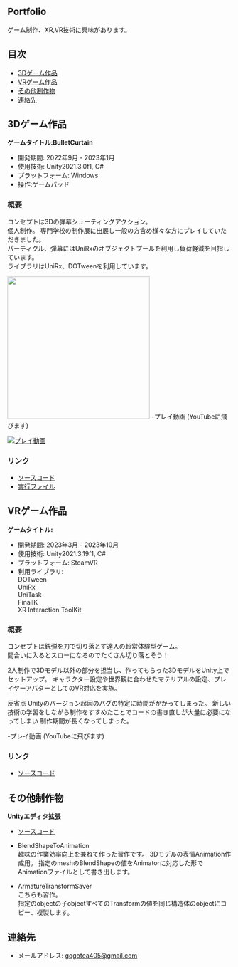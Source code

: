 ## Portfolio

ゲーム制作、XR,VR技術に興味があります。

## 目次

- [3Dゲーム作品](#3Dゲーム作品)
- [VRゲーム作品](#VRゲーム作品)
- [その他制作物](#その他制作物)
- [連絡先](#連絡先)

## 3Dゲーム作品

**ゲームタイトル:BulletCurtain**

- 開発期間: 2022年9月 - 2023年1月
- 使用技術: Unity2021.3.0f1, C#
- プラットフォーム: Windows
- 操作:ゲームパッド


### 概要

コンセプトは3Dの弾幕シューティングアクション。  
個人制作。
専門学校の制作展に出展し一般の方含め様々な方にプレイしていただきました。  
パーティクル、弾幕にはUniRxのオブジェクトプールを利用し負荷軽減を目指しています。  
ライブラリはUniRx、DOTweenを利用しています。

<img src="https://user-images.githubusercontent.com/77870800/235052920-85d52312-76b0-4d45-b36a-f9fceb3acb26.png" width="320px">
-プレイ動画 (YouTubeに飛びます)

[![プレイ動画](https://user-images.githubusercontent.com/77870800/236733475-965175bb-c096-4fcf-9ac5-877628d6f66d.png)](https://youtu.be/_52kX6OfE8A)


### リンク

- [ソースコード](https://github.com/Tsujishogo/TsujiShogo.github.io/tree/main/BulletCurtain/%E3%82%BD%E3%83%BC%E3%82%B9%E3%82%B3%E3%83%BC%E3%83%89)
- [実行ファイル](https://github.com/Tsujishogo/TsujiShogo.github.io/tree/main/BulletCurtain/%E5%AE%9F%E8%A1%8C%E3%83%87%E3%83%BC%E3%82%BF)

## VRゲーム作品

**ゲームタイトル:**

- 開発期間: 2023年3月 - 2023年10月
- 使用技術: Unity2021.3.19f1, C#
- プラットフォーム: SteamVR
- 利用ライブラリ:         
DOTween  
                         UniRx  
                         UniTask  
                         FinalIK  
                         XR Interaction ToolKit  

### 概要

コンセプトは銃弾を刀で切り落とす達人の超常体験型ゲーム。  
間合いに入るとスローになるのでたくさん切り落とそう！

2人制作で3Dモデル以外の部分を担当し、作ってもらった3DモデルをUnity上でセットアップ。
キャラクター設定や世界観に合わせたマテリアルの設定、プレイヤーアバターとしてのVR対応を実施。

反省点
Unityのバージョン起因のバグの特定に時間がかかってしまった。
新しい技術の学習をしながら制作をすすめたことでコードの書き直しが大量に必要になってしまい
制作期間が長くなってしまった。

-プレイ動画 (YouTubeに飛びます)

### リンク

- [ソースコード](https://github.com/Tsujishogo/TsujiShogo.github.io/tree/main/TenkoVR/Script)


## その他制作物

**Unityエディタ拡張**  

- [ソースコード](https://github.com/TsujiShogo.github.io/Portfolio/tree/main/Tools)


- BlendShapeToAnimation  
趣味の作業効率向上を兼ねて作った習作です。
3Dモデルの表情Animation作成用。
指定のmeshのBlendShapeの値をAnimatorに対応した形でAnimationファイルとして書き出します。  

- ArmatureTransformSaver  
こちらも習作。  
指定のobjectの子objectすべてのTransformの値を同じ構造体のobjectにコピー、複製します。 

## 連絡先


- メールアドレス: gogotea405@gmail.com
